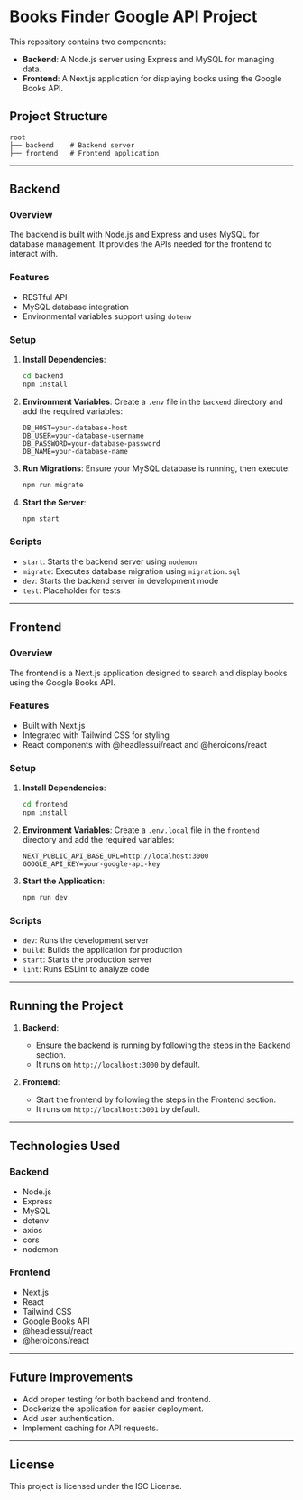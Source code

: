 # Books Finder Google API Project

This repository contains two components:
- **Backend**: A Node.js server using Express and MySQL for managing data.
- **Frontend**: A Next.js application for displaying books using the Google Books API.

## Project Structure

```
root
├── backend    # Backend server
├── frontend   # Frontend application
```

---

## Backend

### Overview
The backend is built with Node.js and Express and uses MySQL for database management. It provides the APIs needed for the frontend to interact with.

### Features
- RESTful API
- MySQL database integration
- Environmental variables support using `dotenv`

### Setup

1. **Install Dependencies**:
    ```bash
    cd backend
    npm install
    ```

2. **Environment Variables**:
    Create a `.env` file in the `backend` directory and add the required variables:
    ```env
    DB_HOST=your-database-host
    DB_USER=your-database-username
    DB_PASSWORD=your-database-password
    DB_NAME=your-database-name
    ```

3. **Run Migrations**:
    Ensure your MySQL database is running, then execute:
    ```bash
    npm run migrate
    ```

4. **Start the Server**:
    ```bash
    npm start
    ```

### Scripts
- `start`: Starts the backend server using `nodemon`
- `migrate`: Executes database migration using `migration.sql`
- `dev`: Starts the backend server in development mode
- `test`: Placeholder for tests

---

## Frontend

### Overview
The frontend is a Next.js application designed to search and display books using the Google Books API.

### Features
- Built with Next.js
- Integrated with Tailwind CSS for styling
- React components with @headlessui/react and @heroicons/react

### Setup

1. **Install Dependencies**:
    ```bash
    cd frontend
    npm install
    ```

2. **Environment Variables**:
    Create a `.env.local` file in the `frontend` directory and add the required variables:
    ```env
    NEXT_PUBLIC_API_BASE_URL=http://localhost:3000
    GOOGLE_API_KEY=your-google-api-key
    ```

3. **Start the Application**:
    ```bash
    npm run dev
    ```

### Scripts
- `dev`: Runs the development server
- `build`: Builds the application for production
- `start`: Starts the production server
- `lint`: Runs ESLint to analyze code

---

## Running the Project

1. **Backend**:
    - Ensure the backend is running by following the steps in the Backend section.
    - It runs on `http://localhost:3000` by default.

2. **Frontend**:
    - Start the frontend by following the steps in the Frontend section.
    - It runs on `http://localhost:3001` by default.

---

## Technologies Used

### Backend
- Node.js
- Express
- MySQL
- dotenv
- axios
- cors
- nodemon

### Frontend
- Next.js
- React
- Tailwind CSS
- Google Books API
- @headlessui/react
- @heroicons/react

---

## Future Improvements
- Add proper testing for both backend and frontend.
- Dockerize the application for easier deployment.
- Add user authentication.
- Implement caching for API requests.

---

## License
This project is licensed under the ISC License.


